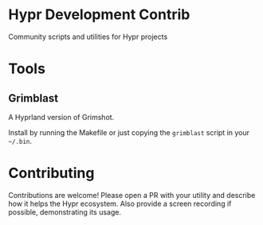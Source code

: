 # Hypr Development Contrib

Community scripts and utilities for Hypr projects

# Tools

## Grimblast

A Hyprland version of Grimshot.

Install by running the Makefile or just copying the `grimblast` script in your `~/.bin`.

# Contributing

Contributions are welcome! Please open a PR with your utility and describe how
it helps the Hypr ecosystem. Also provide a screen recording if possible,
demonstrating its usage.
